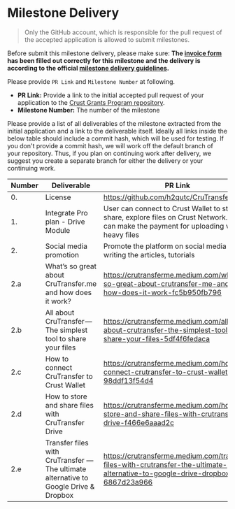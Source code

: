 # Milestone Delivery

> Only the GitHub account, which is responsible for the pull request of the accepted application is allowed to submit milestones. 

Before submit this milestone delivery, please make sure: **The [invoice form](https://docs.google.com/forms/d/e/1FAIpQLSfxKTRtoMzvqQiBL71YXA6gxl_XSsyNBHEBksFFC2AwWReU1w/viewform?usp=sf_link) has been filled out correctly for this milestone and the delivery is according to the official [milestone delivery guidelines](milestone-deliverables-guidelines.md).**  

Please provide `PR Link` and `Milestone Number` at following.
* **PR Link:** Provide a link to the initial accepted pull request of your application to the [Crust Grants Program repository](https://github.com/crustio/Crust-Grants-Program). 
* **Milestone Number:** The number of the milestone

Please provide a list of all deliverables of the milestone extracted from the initial application and a link to the deliverable itself. Ideally all links inside the below table should include a commit hash, which will be used for testing. If you don't provide a commit hash, we will work off the default branch of your repository. Thus, if you plan on continuing work after delivery, we suggest you create a separate branch for either the delivery or your continuing work.


| Number | Deliverable                | PR Link                                                      | Notes                                     |
| ------ | -------------------------- | ------------------------------------------------------------ | ----------------------------------------- |
| 0.     | License                    | https://github.com/h2qutc/CruTransfer              |                                 |
| 1.     | Integrate Pro plan - Drive Module          | User can connect to Crust Wallet to store, share, explore files on Crust Network. User can make the payment for uploading very heavy files   |        https://crutransfer.me/#/drive            |
| 2.     | Social media promotion              | Promote the platform on social media by writing the articles, tutorials  |      [Medium](https://crutransferme.medium.com/), [Twitter](https://twitter.com/crutransfer), [Reddit](https://www.reddit.com/user/CruTransfer), [Facebook](https://www.facebook.com/CruTransferme-109936338105019)       |
| 2.a     | What’s so great about CruTransfer.me and how does it work?             | https://crutransferme.medium.com/whats-so-great-about-crutransfer-me-and-how-does-it-work-fc5b950fb796  |                                  |
| 2.b     | All about CruTransfer — The simplest tool to share your files                   |  https://crutransferme.medium.com/all-about-crutransfer-the-simplest-tool-to-share-your-files-5df4f6fedaca                      |                       |
| 2.c     | How to connect CruTransfer to Crust Wallet                        |   https://crutransferme.medium.com/how-to-connect-crutransfer-to-crust-wallet-98ddf13f54d4    |                  |
| 2.d     | How to store and share files with CruTransfer Drive | https://crutransferme.medium.com/how-to-store-and-share-files-with-crutransfer-drive-f466e6aaad2c |   |
| 2.e     | Transfer files with CruTransfer — The ultimate alternative to Google Drive & Dropbox |  https://crutransferme.medium.com/transfer-files-with-crutransfer-the-ultimate-alternative-to-google-drive-dropbox-6867d23a966  |  |
